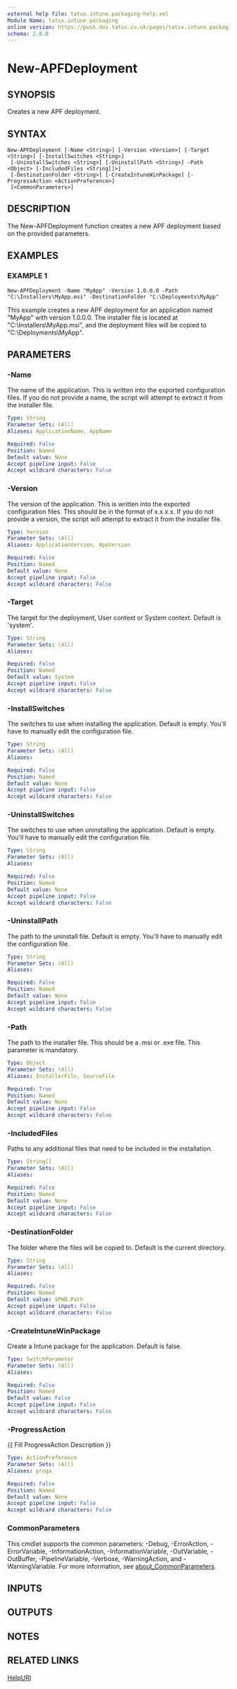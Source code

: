 ```yaml
---
external help file: tatux.intune.packaging-help.xml
Module Name: tatux.intune.packaging
online version: https://pwsh.dev.tatux.co.uk/pages/tatux.intune.packaging/docs/New-APFDeployment.html
schema: 2.0.0
---
```


# New-APFDeployment

## SYNOPSIS
Creates a new APF deployment.

## SYNTAX

```
New-APFDeployment [-Name <String>] [-Version <Version>] [-Target <String>] [-InstallSwitches <String>]
 [-UninstallSwitches <String>] [-UninstallPath <String>] -Path <Object> [-IncludedFiles <String[]>]
 [-DestinationFolder <String>] [-CreateIntuneWinPackage] [-ProgressAction <ActionPreference>]
 [<CommonParameters>]
```

## DESCRIPTION
The New-APFDeployment function creates a new APF deployment based on the provided parameters.

## EXAMPLES

### EXAMPLE 1
```
New-APFDeployment -Name "MyApp" -Version 1.0.0.0 -Path "C:\Installers\MyApp.msi" -DestinationFolder "C:\Deployments\MyApp"
```

This example creates a new APF deployment for an application named "MyApp" with version 1.0.0.0.
The installer file is located at "C:\Installers\MyApp.msi", and the deployment files will be copied to "C:\Deployments\MyApp".

## PARAMETERS

### -Name
The name of the application.
This is written into the exported configuration files. 
If you do not provide a name, the script will attempt to extract it from the installer file.

```yaml
Type: String
Parameter Sets: (All)
Aliases: ApplicationName, AppName

Required: False
Position: Named
Default value: None
Accept pipeline input: False
Accept wildcard characters: False
```

### -Version
The version of the application.
This is written into the exported configuration files. 
This should be in the format of x.x.x.x.
If you do not provide a version, the script will attempt to extract it from the installer file.

```yaml
Type: Version
Parameter Sets: (All)
Aliases: ApplicationVersion, AppVersion

Required: False
Position: Named
Default value: None
Accept pipeline input: False
Accept wildcard characters: False
```

### -Target
The target for the deployment, User context or System context.
Default is 'system'.

```yaml
Type: String
Parameter Sets: (All)
Aliases:

Required: False
Position: Named
Default value: System
Accept pipeline input: False
Accept wildcard characters: False
```

### -InstallSwitches
The switches to use when installing the application.
Default is empty.
You'll have to manually edit the configuration file.

```yaml
Type: String
Parameter Sets: (All)
Aliases:

Required: False
Position: Named
Default value: None
Accept pipeline input: False
Accept wildcard characters: False
```

### -UninstallSwitches
The switches to use when uninstalling the application.
Default is empty.
You'll have to manually edit the configuration file.

```yaml
Type: String
Parameter Sets: (All)
Aliases:

Required: False
Position: Named
Default value: None
Accept pipeline input: False
Accept wildcard characters: False
```

### -UninstallPath
The path to the uninstall file.
Default is empty.
You'll have to manually edit the configuration file.

```yaml
Type: String
Parameter Sets: (All)
Aliases:

Required: False
Position: Named
Default value: None
Accept pipeline input: False
Accept wildcard characters: False
```

### -Path
The path to the installer file.
This should be a .msi or .exe file.
This parameter is mandatory.

```yaml
Type: Object
Parameter Sets: (All)
Aliases: InstallerFile, SourceFile

Required: True
Position: Named
Default value: None
Accept pipeline input: False
Accept wildcard characters: False
```

### -IncludedFiles
Paths to any additional files that need to be included in the installation.

```yaml
Type: String[]
Parameter Sets: (All)
Aliases:

Required: False
Position: Named
Default value: None
Accept pipeline input: False
Accept wildcard characters: False
```

### -DestinationFolder
The folder where the files will be copied to.
Default is the current directory.

```yaml
Type: String
Parameter Sets: (All)
Aliases:

Required: False
Position: Named
Default value: $PWD.Path
Accept pipeline input: False
Accept wildcard characters: False
```

### -CreateIntuneWinPackage
Create a Intune package for the application.
Default is false.

```yaml
Type: SwitchParameter
Parameter Sets: (All)
Aliases:

Required: False
Position: Named
Default value: False
Accept pipeline input: False
Accept wildcard characters: False
```

### -ProgressAction
{{ Fill ProgressAction Description }}

```yaml
Type: ActionPreference
Parameter Sets: (All)
Aliases: proga

Required: False
Position: Named
Default value: None
Accept pipeline input: False
Accept wildcard characters: False
```

### CommonParameters
This cmdlet supports the common parameters: -Debug, -ErrorAction, -ErrorVariable, -InformationAction, -InformationVariable, -OutVariable, -OutBuffer, -PipelineVariable, -Verbose, -WarningAction, and -WarningVariable. For more information, see [about_CommonParameters](http://go.microsoft.com/fwlink/?LinkID=113216).

## INPUTS

## OUTPUTS

## NOTES

## RELATED LINKS
[HelpURI](https://pwsh.dev.tatux.co.uk/pages/tatux.intune.packaging/docs/New-APFDeployment.html)
